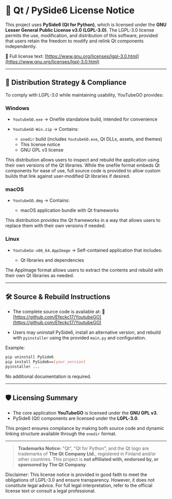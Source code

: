 # 📜 Qt / PySide6 License Notice

This project uses **PySide6 (Qt for Python)**, which is licensed under the **GNU Lesser General Public License v3.0 (LGPL-3.0)**.
The LGPL-3.0 license permits the use, modification, and distribution of this software, provided that users retain the freedom to modify and relink Qt components independently.

🔗 Full license text: [https://www.gnu.org/licenses/lgpl-3.0.html](https://www.gnu.org/licenses/lgpl-3.0.html)

---

## 🤩 Distribution Strategy & Compliance

To comply with LGPL-3.0 while maintaining usability, YouTubeGO provides:

### Windows

* `YoutubeGO.exe`
  → Onefile standalone build, intended for convenience

* `YoutubeGO-Win.zip`
  → Contains:

  * `onedir` build (includes `YoutubeGO.exe`, Qt DLLs, assets, and themes)
  * This license notice
  * GNU GPL v3 license

This distribution allows users to inspect and rebuild the application using their own versions of the Qt libraries.
While the onefile format embeds Qt components for ease of use, full source code is provided to allow custom builds that link against user-modified Qt libraries if desired.

### macOS

* `YoutubeGO.dmg`
  → Contains:
  
  * macOS application bundle with Qt frameworks

  
This distribution provides the Qt frameworks in a way that allows users to replace them with their own versions if needed.

### Linux

* `YoutubeGo-x86_64.AppImage`
  → Self-contained application that includes:
  
  * Qt libraries and dependencies

The AppImage format allows users to extract the contents and rebuild with their own Qt libraries as needed.

---

## 🛠️ Source & Rebuild Instructions

* The complete source code is available at:
  🔗 [https://github.com/Efeckc17/YoutubeGO](https://github.com/Efeckc17/YoutubeGO)

* Users may uninstall PySide6, install an alternative version, and rebuild with `pyinstaller` using the provided `main.py` and configuration.

Example:

```bash
pip uninstall PySide6
pip install PySide6==[your_version]
pyinstaller ...
```

No additional documentation is required.

---

## 🛡️ Licensing Summary

* The core application **YouTubeGO** is licensed under the **GNU GPL v3**.
* PySide6 (Qt) components are licensed under the **LGPL-3.0**.

This project ensures compliance by making both source code and dynamic linking structure available through the `onedir` format.




---

> **Trademarks Notice:**
> "Qt", "Qt for Python", and the Qt logo are trademarks of **The Qt Company Ltd.**, registered in Finland and/or other countries.
> This project is **not affiliated with, endorsed by, or sponsored by The Qt Company**.


Disclaimer: This license notice is provided in good faith to meet the obligations of LGPL-3.0 and ensure transparency. However, it does not constitute legal advice. For full legal interpretation, refer to the official license text or consult a legal professional.

